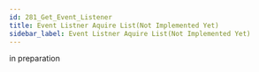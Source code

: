 ```yaml
---
id: 281_Get_Event_Listener
title: Event Listner Aquire List(Not Implemented Yet)
sidebar_label: Event Listner Aquire List(Not Implemented Yet)
---
```


in preparation

